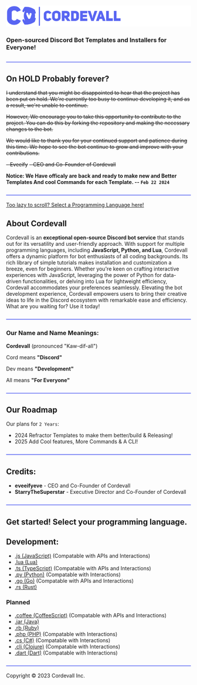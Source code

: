 <img src="/assets/md/cordevallbannerblurple.png">

### Open-sourced Discord Bot Templates and Installers for Everyone!

<img src="/assets/md/dividers.png">

## On HOLD Probably forever?

~~I understand that you might be disappointed to hear that the project has been put on hold. We're currently too busy to continue developing it, and as a result, we're unable to continue.~~

~~However, We encourage you to take this opportunity to contribute to the project. You can do this by forking the repository and making the necessary changes to the bot.~~

~~We would like to thank you for your continued support and patience during this time. We hope to see the bot continue to grow and improve with your contributions.~~

~~- Eveeify~~
~~- CEO and Co-Founder of Cordevall~~


**Notice: We Have officaly are back and ready to make new and Better Templates And cool Commands for each Template.
-- `Feb 22 2024`**

<img src="/assets/md/dividers.png">


<a href="https://github.com/Cordevall/Cordevall/tree/Main#get-started-select-your-programming-language">Too lazy to scroll? Select a Programming Language here!</a>


## About Cordevall
Cordevall is an **exceptional open-source Discord bot service** that stands out for its versatility and user-friendly approach. With support for multiple programming languages, including **JavaScript, Python, and Lua**, Cordevall offers a dynamic platform for bot enthusiasts of all coding backgrounds. Its rich library of simple tutorials makes installation and customization a breeze, even for beginners. Whether you're keen on crafting interactive experiences with JavaScript, leveraging the power of Python for data-driven functionalities, or delving into Lua for lightweight efficiency, Cordevall accommodates your preferences seamlessly. Elevating the bot development experience, Cordevall empowers users to bring their creative ideas to life in the Discord ecosystem with remarkable ease and efficiency. What are you waiting for? Use it today!

<img src="/assets/md/dividers.png">

### Our Name and Name Meanings:

**Cordevall** (pronounced "Kaw-dif-all")

Cord means **"Discord"**

Dev means **"Development"**

All means **"For Everyone"**

<img src="./assets/md/dividers.png">

## Our Roadmap
Our plans for `2 Years`:
- 2024 Refractor Templates to make them better/build & Releasing!
- 2025 Add Cool features, More Commands & A CLI! 

<img src="/assets/md/dividers.png">

## Credits:
- **eveeifyeve** - CEO and Co-Founder of Cordevall
- **StarryTheSuperstar** - Executive Director and Co-Founder of Cordevall

<img src="/assets/md/dividers.png">

## Get started! Select your programming language.


## Development:
- <a href="https://github.com/Cordevall/JavaScript/tree/main#readme">.js (JavaScript)</a> (Compatable with APIs and Interactions)
- <a href="https://github.com/Cordevall/Lua/tree/main#readme">.lua (Lua)</a>
- <a href="https://github.com/Cordevall/TypeScript/tree/main#readme">.ts (TypeScript)</a> (Compatable with APIs and Interactions)
- <a href="https://github.com/Cordevall/Python/tree/main#readme">.py (Python)</a> (Compatable with Interactions)
- <a href="https://github.com/Cordevall/Go/tree/main#readme">.go (Go)</a> (Compatable with APIs and Interactions)
- <a href="https://github.com/Cordevall/Rust/tree/main#readme">.rs (Rust)</a>

### Planned
- <a href="https://github.com/Cordevall/CoffeeScript/tree/main#readme">.coffee (CoffeeScript)</a> (Compatable with APIs and Interactions)
- <a href="https://github.com/Cordevall/Java/tree/main#readme">.jar (Java)</a>
- <a href="https://github.com/Cordevall/Ruby/tree/main#readme">.rb (Ruby)</a>
- <a href="https://github.com/Cordevall/PHP/tree/main#readme">.php (PHP)</a> (Compatable with Interactions)
- <a href="https://github.com/Cordevall/C#/tree/main#readme">.cs (C#)</a> (Compatable with Interactions)
- <a href="https://github.com/Cordevall/Clojure/tree/main#readme">.clj (Clojure)</a> (Compatable with Interactions)
- <a href="https://github.com/Cordevall/Dart/tree/main#readme">.dart (Dart)</a> (Compatable with Interactions)

<img src="/assets/md/dividers.png">

Copyright © 2023 Cordevall Inc.
